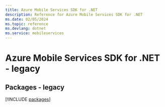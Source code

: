```yaml
---
title: Azure Mobile Services SDK for .NET
description: Reference for Azure Mobile Services SDK for .NET
ms.date: 02/05/2024
ms.topic: reference
ms.devlang: dotnet
ms.service: mobileservices
---
```

# Azure Mobile Services SDK for .NET - legacy
## Packages - legacy
[!INCLUDE [packages](mobile-services-index.md)]